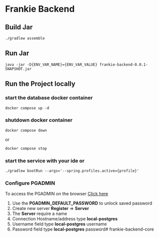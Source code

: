 # Frankie Backend

## Build Jar

```
./gradlew assemble
```

## Run Jar

```
java -jar -D{ENV_VAR_NAME}={ENV_VAR_VALUE} frankie-backend-0.0.1-SNAPSHOT.jar
```

## Run the Project locally

### start the database docker container

```
docker compose up -d
```

### shutdown docker container
```
docker compose down
```
or
```
docker compose stop
```

### start the service with your ide or

```
./gradlew bootRun --args='--spring.profiles.active={profile}'
```

### Configure PGADMIN

To access the PGADMIN on the browser [Click here](http://localhost:5050/browser)

1. Use the **PGADMIN_DEFAULT_PASSWORD** to unlock saved password
2. Create new server **Register** => **Server**
3. The **Server** require a name
4. Connection Hostname/address type **local-postgres**
5. Username field type **local-postgres** username
6. Password field type **local-postgres** password# frankie-backend-core
